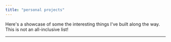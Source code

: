 ```yaml
---
title: "personal projects"
---
```


Here's a showcase of some the interesting things I've built along the way. This is not an all-inclusive list!

---